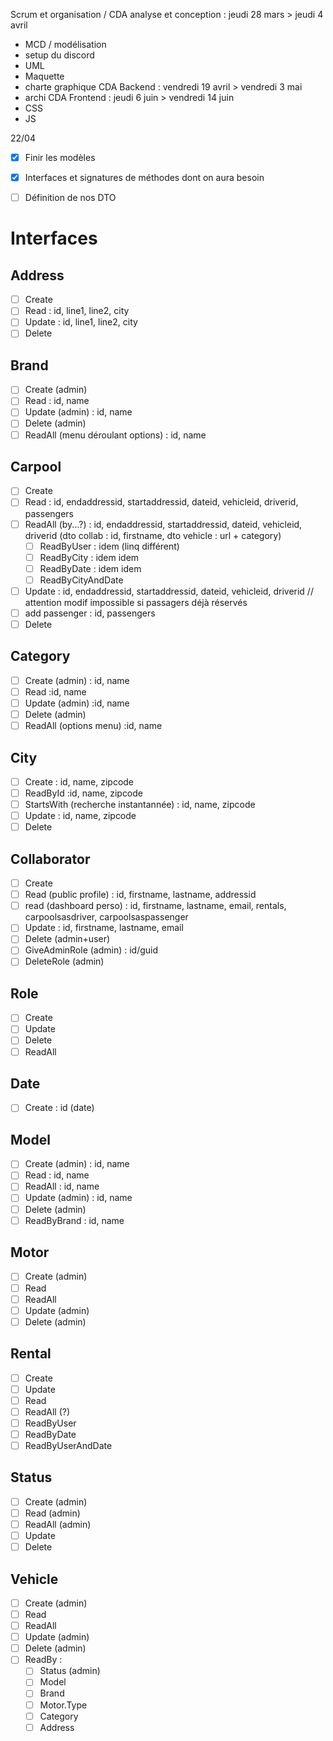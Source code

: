 Scrum et organisation / CDA analyse et conception : jeudi 28 mars > jeudi 4 avril
- MCD / modélisation
- setup du discord
- UML
- Maquette
- charte graphique
CDA Backend : vendredi 19 avril > vendredi 3 mai
- archi
CDA Frontend : jeudi 6 juin >  vendredi 14 juin
- CSS
- JS

22/04
- [x] Finir les modèles
- [x] Interfaces et signatures de méthodes dont on aura besoin
- [ ] Définition de nos DTO


# Interfaces
## Address

- [ ] Create
- [ ] Read : id, line1, line2, city
- [ ] Update : id, line1, line2, city
- [ ] Delete

## Brand
- [ ] Create (admin)
- [ ] Read : id, name
- [ ] Update (admin) : id, name
- [ ] Delete (admin)
- [ ] ReadAll (menu déroulant options) : id, name

## Carpool
- [ ] Create
- [ ] Read : id, endaddressid, startaddressid, dateid, vehicleid, driverid, passengers
- [ ] ReadAll (by...?) : id, endaddressid, startaddressid, dateid, vehicleid, driverid (dto collab : id, firstname, dto vehicle : url + category)
	- [ ] ReadByUser : idem (linq différent)
	- [ ] ReadByCity : idem idem
	- [ ] ReadByDate : idem idem
	- [ ] ReadByCityAndDate
- [ ] Update : id, endaddressid, startaddressid, dateid, vehicleid, driverid // attention modif impossible si passagers déjà réservés
- [ ] add passenger : id, passengers
- [ ] Delete
## Category
- [ ] Create (admin) : id, name
- [ ] Read :id, name
- [ ] Update (admin) :id, name
- [ ] Delete (admin)
- [ ] ReadAll (options menu) :id, name
## City
- [ ] Create : id, name, zipcode
- [ ] ReadById :id, name, zipcode
- [ ] StartsWith (recherche instantannée) : id, name, zipcode
- [ ] Update : id, name, zipcode
- [ ] Delete

## Collaborator
- [ ] Create
- [ ] Read (public profile) : id, firstname, lastname, addressid
- [ ] read (dashboard perso) : id, firstname, lastname, email, rentals, carpoolsasdriver, carpoolsaspassenger
- [ ] Update : id, firstname, lastname, email
- [ ] Delete (admin+user)
- [ ] GiveAdminRole (admin) : id/guid
- [ ] DeleteRole (admin)

## Role
- [ ] Create
- [ ] Update
- [ ] Delete
- [ ] ReadAll

## Date
- [ ] Create : id (date)

## Model
- [ ] Create (admin) : id, name
- [ ] Read : id, name
- [ ] ReadAll : id, name
- [ ] Update (admin) : id, name
- [ ] Delete (admin)
- [ ] ReadByBrand : id, name

## Motor
- [ ] Create (admin)
- [ ] Read
- [ ] ReadAll
- [ ] Update (admin)
- [ ] Delete (admin)

## Rental
- [ ] Create
- [ ] Update
- [ ] Read
- [ ] ReadAll (?)
- [ ] ReadByUser
- [ ] ReadByDate
- [ ] ReadByUserAndDate

## Status
- [ ] Create (admin)
- [ ] Read (admin)
- [ ] ReadAll (admin)
- [ ] Update
- [ ] Delete

## Vehicle
- [ ] Create (admin)
- [ ] Read
- [ ] ReadAll
- [ ] Update (admin)
- [ ] Delete (admin)
- [ ] ReadBy :
	- [ ] Status (admin)
	- [ ] Model
	- [ ] Brand
	- [ ] Motor.Type
	- [ ] Category
	- [ ] Address